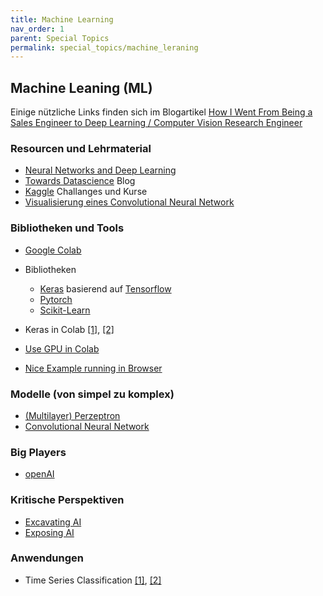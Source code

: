 ```yaml
---
title: Machine Learning
nav_order: 1
parent: Special Topics
permalink: special_topics/machine_leraning
---
```


## Machine Leaning (ML)

Einige nützliche Links finden sich im Blogartikel [How I Went From Being a Sales Engineer to Deep Learning / Computer Vision Research Engineer](https://towardsdatascience.com/how-i-went-from-being-a-sales-engineer-to-deep-learning-computer-vision-research-engineer-8882272a1a6)

### Resourcen und Lehrmaterial

* [Neural Networks and Deep Learning](http://neuralnetworksanddeeplearning.com)
* [Towards Datascience](https://towardsdatascience.com) Blog
* [Kaggle](https://www.kaggle.com) Challanges und Kurse
* [Visualisierung eines Convolutional Neural Network](https://www.cs.ryerson.ca/~aharley/vis/conv/flat.html)

### Bibliotheken und Tools

* [Google Colab](https://colab.research.google.com)
* Bibliotheken
  * [Keras](https://keras.io) basierend auf [Tensorflow](https://www.tensorflow.org)
  * [Pytorch](https://pytorch.org)
  * [Scikit-Learn](https://scikit-learn.org)
  
* Keras in Colab [[1]](https://colab.research.google.com/github/GoogleCloudPlatform/cloudml-samples/blob/master/notebooks/tensorflow/getting-started-keras.ipynb), [[2]](https://colab.research.google.com/drive/1R44RA5BRDEaNxQIJhTJzH_ekmV3Vb1yI)
* [Use GPU in Colab](https://medium.com/deep-learning-turkey/google-colab-free-gpu-tutorial-e113627b9f5d)
* [Nice Example running in Browser](https://medium.com/tensorflow/train-on-google-colab-and-run-on-the-browser-a-case-study-8a45f9b1474e)


### Modelle (von simpel zu komplex)
* [(Multilayer) Perzeptron](https://de.wikipedia.org/wiki/Perzeptron)
* [Convolutional Neural Network](https://de.wikipedia.org/wiki/Convolutional_Neural_Network)

### Big Players
* [openAI](https://openai.com)

### Kritische Perspektiven
* [Excavating AI](https://excavating.ai)
* [Exposing AI](https://exposing.ai)
### Anwendungen
* Time Series Classification [[1]](https://www.analyticsvidhya.com/blog/2019/01/introduction-time-series-classification/), [[2]](https://towardsdatascience.com/ml-approaches-for-time-series-4d44722e48fe)
